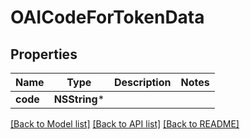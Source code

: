 # OAICodeForTokenData

## Properties
Name | Type | Description | Notes
------------ | ------------- | ------------- | -------------
**code** | **NSString*** |  | 

[[Back to Model list]](../README.md#documentation-for-models) [[Back to API list]](../README.md#documentation-for-api-endpoints) [[Back to README]](../README.md)


